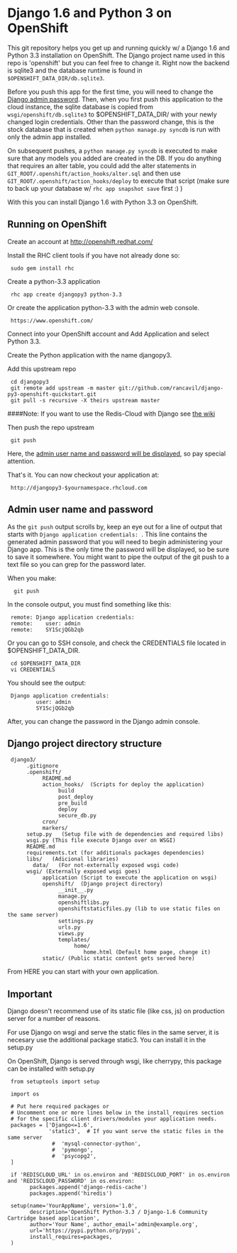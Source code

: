 Django 1.6 and Python 3 on OpenShift
====================================

This git repository helps you get up and running quickly w/ a Django 1.6 and
Python 3.3 installation on OpenShift.  The Django project name used in this
repo is 'openshift' but you can feel free to change it.  Right now the
backend is sqlite3 and the database runtime is found in
`$OPENSHIFT_DATA_DIR/db.sqlite3`.

Before you push this app for the first time, you will need to change
the [Django admin password](#admin-user-name-and-password).
Then, when you first push this
application to the cloud instance, the sqlite database is copied from
`wsgi/openshift/db.sqlite3` to $OPENSHIFT_DATA_DIR/ with your newly 
changed login credentials. Other than the password change, this is the 
stock database that is created when `python manage.py syncdb` is run with
only the admin app installed.

On subsequent pushes, a `python manage.py syncdb` is executed to make
sure that any models you added are created in the DB.  If you do
anything that requires an alter table, you could add the alter
statements in `GIT_ROOT/.openshift/action_hooks/alter.sql` and then use
`GIT_ROOT/.openshift/action_hooks/deploy` to execute that script (make
sure to back up your database w/ `rhc app snapshot save` first :) )

With this you can install Django 1.6 with Python 3.3 on OpenShift.

Running on OpenShift
--------------------

Create an account at http://openshift.redhat.com/

Install the RHC client tools if you have not already done so:
    
     sudo gem install rhc

Create a python-3.3 application

     rhc app create djangopy3 python-3.3

Or create the application python-3.3 with the admin web console.

     https://www.openshift.com/

Connect into your OpenShift account and Add Application and select Python 3.3.

Create the Python application with the name djangopy3.

Add this upstream repo

     cd djangopy3
     git remote add upstream -m master git://github.com/rancavil/django-py3-openshift-quickstart.git
     git pull -s recursive -X theirs upstream master

####Note:
If you want to use the Redis-Cloud with Django see [the wiki](https://github.com/rancavil/django-py3-openshift-quickstart/wiki/Django-1.6-with-Redis-Cloud) 

Then push the repo upstream

     git push

Here, the [admin user name and password will be displayed](#admin-user-name-and-password), so pay
special attention.
	
That's it. You can now checkout your application at:

     http://djangopy3-$yournamespace.rhcloud.com

Admin user name and password
----------------------------
As the `git push` output scrolls by, keep an eye out for a
line of output that starts with `Django application credentials: `. This line
contains the generated admin password that you will need to begin
administering your Django app. This is the only time the password
will be displayed, so be sure to save it somewhere. You might want 
to pipe the output of the git push to a text file so you can grep for
the password later.

When you make:

      git push

In the console output, you must find something like this:

     remote: Django application credentials:
     remote: 	user: admin
     remote: 	SY1ScjQGb2qb

Or you can go to SSH console, and check the CREDENTIALS file located 
in $OPENSHIFT_DATA_DIR.

     cd $OPENSHIFT_DATA_DIR
     vi CREDENTIALS

You should see the output:

     Django application credentials:
     		 user: admin
     		 SY1ScjQGb2qb

After, you can change the password in the Django admin console.

Django project directory structure
----------------------------------

     django3/
          .gitignore
          .openshift/
               README.md
               action_hooks/  (Scripts for deploy the application)
                    build
                    post_deploy
                    pre_build
                    deploy
                    secure_db.py
               cron/
               markers/
          setup.py   (Setup file with de dependencies and required libs)
          wsgi.py (This file execute Django over on WSGI)
          README.md
          requirements.txt (for additionals packages dependencies)
          libs/   (Adicional libraries)
     	    data/	(For not-externally exposed wsgi code)
          wsgi/	(Externally exposed wsgi goes)
               application (Script to execute the application on wsgi)
               openshift/  (Django project directory)
                    __init__.py
                    manage.py
                    openshiftlibs.py
                    openshiftstaticfiles.py (lib to use static files on the same server)
                    settings.py
                    urls.py
                    views.py
                    templates/
                         home/
                            home.html (Default home page, change it)
               static/ (Public static content gets served here)

From HERE you can start with your own application.

Important
---------

Django doesn't recommend use of its static file (like css, js) on production server for a number of reasons.

For use Django on wsgi and serve the static files in the same server, it is necesary use the additional package static3.
You can install it in the setup.py

On OpenShift, Django is served through wsgi, like cherrypy, this package can be installed with setup.py

     from setuptools import setup

     import os

     # Put here required packages or
     # Uncomment one or more lines below in the install_requires section
     # for the specific client drivers/modules your application needs.
     packages = ['Django<=1.6',
                 'static3',  # If you want serve the static files in the same server
                  #  'mysql-connector-python',
                  #  'pymongo',
                  #  'psycopg2',
     ]

     if 'REDISCLOUD_URL' in os.environ and 'REDISCLOUD_PORT' in os.environ and 'REDISCLOUD_PASSWORD' in os.environ:
           packages.append('django-redis-cache')
           packages.append('hiredis')

     setup(name='YourAppName', version='1.0',
           description='OpenShift Python-3.3 / Django-1.6 Community Cartridge based application',
           author='Your Name', author_email='admin@example.org',
           url='https://pypi.python.org/pypi',
           install_requires=packages,
     )

